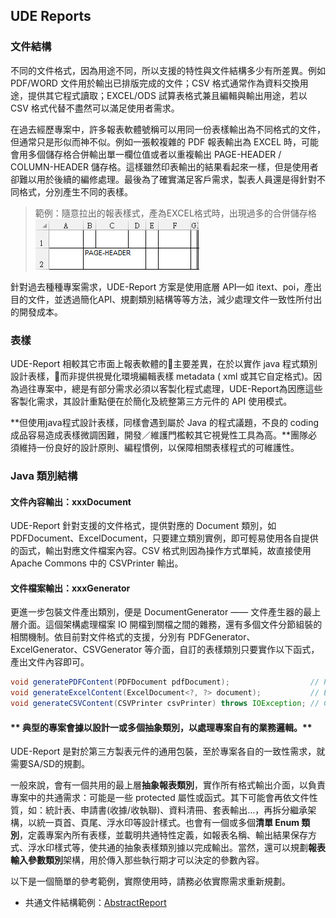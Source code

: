 ## UDE Reports

### 文件結構

不同的文件格式，因為用途不同，所以支援的特性與文件結構多少有所差異。例如 PDF/WORD 文件用於輸出已排版完成的文件；CSV 格式通常作為資料交換用途，提供其它程式讀取；EXCEL/ODS 試算表格式兼且編輯與輸出用途，若以 CSV 格式代替不盡然可以滿足使用者需求。

在過去經歷專案中，許多報表軟體號稱可以用同一份表樣輸出為不同格式的文件，但通常只是形似而神不似。例如一張較複雜的 PDF 報表輸出為 EXCEL 時，可能會用多個儲存格合併輸出單一欄位值或者以重複輸出 PAGE-HEADER / COLUMN-HEADER 儲存格。這樣雖然印表輸出的結果看起來一樣，但是使用者卻難以用於後續的編修處理。最後為了確實滿足客戶需求，製表人員還是得針對不同格式，分別產生不同的表樣。

> 範例：隨意拉出的報表樣式，產為EXCEL格式時，出現過多的合併儲存格  
> ![](/assets/ch-01-01-excel.png)

針對過去種種專案需求，UDE-Report 方案是使用底層 API—如 itext、poi，產出目的文件，並透過簡化API、規劃類別結構等等方法，減少處理文件一致性所付出的開發成本。

### 表樣

UDE-Report 相較其它市面上報表軟體的主要差異，在於以實作 java 程式類別設計表樣，而非提供視覺化環境編輯表樣 metadata \( xml 或其它自定格式\)。因為過往專案中，總是有部分需求必須以客製化程式處理，UDE-Report為因應這些客製化需求，其設計重點便在於簡化及統整第三方元件的 API 使用模式。

**但使用java程式設計表樣，同樣會遇到屬於 Java 的程式議題，不良的 coding 成品容易造成表樣微調困難，開發／維護門檻較其它視覺性工具為高。**團隊必須維持一份良好的設計原則、編程慣例，以保障相關表樣程式的可維護性。

### Java 類別結構

#### 文件內容輸出：xxxDocument

UDE-Report 針對支援的文件格式，提供對應的 Document 類別，如PDFDocument、ExcelDocument，只要建立類別實例，即可輕易使用各自提供的函式，輸出對應文件檔案內容。CSV 格式則因為操作方式單純，故直接使用 Apache Commons 中的 CSVPrinter 輸出。

#### 文件檔案輸出：xxxGenerator 

更進一步包裝文件產出類別，便是 DocumentGenerator —— 文件產生器的最上層介面。這個架構處理檔案 IO 開檔到關檔之間的雜務，還有多個文件分節組裝的相關機制。依目前對文件格式的支援，分別有 PDFGenerator、ExcelGenerator、CSVGenerator 等介面，自訂的表樣類別只要實作以下函式，產出文件內容即可。

```java
void generatePDFContent(PDFDocument pdfDocument);                  // PDFGenerator
void generateExcelContent(ExcelDocument<?, ?> document);           // ExcelGenerator
void generateCSVContent(CSVPrinter csvPrinter) throws IOException; // CSVGenerator 
```

#### ** 典型的專案會據以設計一或多個抽象類別，以處理專案自有的業務邏輯。**

UDE-Report 是對於第三方製表元件的通用包裝，至於專案各自的一致性需求，就需要SA/SD的規劃。

一般來說，會有一個共用的最上層**抽象報表類別**，實作所有格式輸出介面，以負責專案中的共通需求：可能是一些 protected 屬性或函式。其下可能會再依文件性質，如：統計表、申請書\(收據/收執聯\)、資料清冊、套表輸出…，再拆分繼承架構，以統一頁首、頁尾、浮水印等設計樣式。也會有一個或多個**清單 Enum 類別**，定義專案內所有表樣，並載明共通特性定義，如報表名稱、輸出結果保存方式、浮水印樣式等，使共通的抽象表樣類別據以完成輸出。當然，還可以規劃**報表輸入參數類別**架構，用於傳入那些執行期才可以決定的參數內容。

以下是一個簡單的參考範例，實際使用時，請務必依實際需求重新規劃。

* 共通文件結構範例：[AbstractReport](AbstractReport.md)


